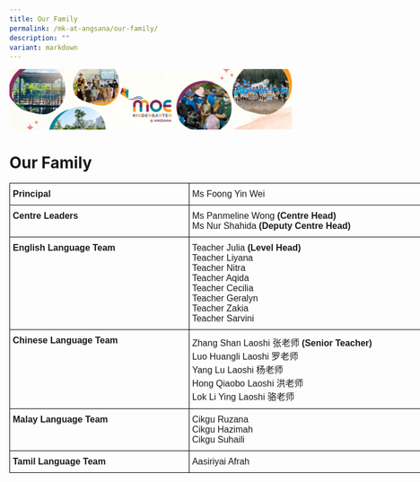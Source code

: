 ```yaml
---
title: Our Family
permalink: /mk-at-angsana/our-family/
description: ""
variant: markdown
---
```

![](/images/MK-Angsana.jpg)


Our Family
==========


<style type="text/css">
.tg  {border-collapse:collapse;border-spacing:0;}
.tg td{border-color:black;border-style:solid;border-width:1px;font-family:Arial, sans-serif;font-size:14px;
  overflow:hidden;padding:10px 5px;word-break:normal;}
.tg th{border-color:black;border-style:solid;border-width:1px;font-family:Arial, sans-serif;font-size:14px;
  font-weight:normal;overflow:hidden;padding:10px 5px;word-break:normal;}
.tg .tg-vox4{font-size:16px;font-weight:bold;text-align:left;vertical-align:top}
.tg .tg-cqfb{font-size:16px;text-align:left;vertical-align:middle}
</style>
<table class="tg" style="undefined;table-layout: fixed; width: 883px">
<colgroup>
<col style="width: 320px">
<col style="width: 563px">
</colgroup>
<thead>
  <tr>
    <th class="tg-vox4">Principal</th>
    <th class="tg-cqfb">Ms Foong Yin Wei</th>
  </tr>
</thead>
<tbody>
  <tr>
    <td class="tg-vox4">Centre Leaders</td>
    <td class="tg-cqfb">Ms Panmeline Wong <span style="font-weight:bold">(Centre Head)</span><br>Ms Nur Shahida<span style="font-weight:bold"> (Deputy Centre Head)</span></td>
  </tr>
  <tr>
    <td class="tg-vox4">English Language Team</td>
    <td class="tg-cqfb">Teacher Julia<span style="font-weight:bold"> (Level Head)</span><br>Teacher Liyana<br>Teacher Nitra<br>Teacher Aqida<br>Teacher Cecilia<br>Teacher Geralyn<br>Teacher Zakia<br>Teacher Sarvini</td>
  </tr>
  <tr>
    <td class="tg-vox4">Chinese Language Team</td>
    <td class="tg-cqfb">Zhang Shan Laoshi 张老师 <span style="font-weight:bold">(Senior Teacher)</span><br>Luo Huangli Laoshi 罗老师<br>Yang Lu Laoshi 杨老师<br>Hong Qiaobo Laoshi 洪老师<br>        <!-- /\* Font Definitions \*/ @font-face {font-family:Latha; panose-1:2 0 4 0 0 0 0 0 0 0; mso-font-alt:"Nirmala UI"; mso-font-charset:0; mso-generic-font-family:swiss; mso-font-pitch:variable; mso-font-signature:1048579 0 0 0 1 0;} @font-face {font-family:"Cambria Math"; panose-1:2 4 5 3 5 4 6 3 2 4; mso-font-charset:0; mso-generic-font-family:roman; mso-font-pitch:variable; mso-font-signature:-536869121 1107305727 33554432 0 415 0;} @font-face {font-family:Calibri; panose-1:2 15 5 2 2 2 4 3 2 4; mso-font-charset:0; mso-generic-font-family:swiss; mso-font-pitch:variable; mso-font-signature:-469750017 -1073732485 9 0 511 0;} @font-face {font-family:"Microsoft YaHei UI"; panose-1:2 11 5 3 2 2 4 2 2 4; mso-font-charset:134; mso-generic-font-family:swiss; mso-font-pitch:variable; mso-font-signature:-2147483001 718224464 22 0 262175 0;} @font-face {font-family:"\\@Microsoft YaHei UI"; mso-font-charset:134; mso-generic-font-family:swiss; mso-font-pitch:variable; mso-font-signature:-2147483001 718224464 22 0 262175 0;} /\* Style Definitions \*/ p.MsoNormal, li.MsoNormal, div.MsoNormal {mso-style-unhide:no; mso-style-qformat:yes; mso-style-parent:""; margin-top:0in; margin-right:0in; margin-bottom:8.0pt; margin-left:0in; line-height:107%; mso-pagination:widow-orphan; font-size:11.0pt; font-family:"Calibri",sans-serif; mso-fareast-font-family:Calibri; mso-bidi-font-family:Latha;} .MsoChpDefault {mso-style-type:export-only; mso-default-props:yes; font-family:"Calibri",sans-serif; mso-ascii-font-family:Calibri; mso-fareast-font-family:Calibri; mso-hansi-font-family:Calibri; mso-bidi-font-family:Calibri; mso-font-kerning:0pt; mso-ligatures:none;} .MsoPapDefault {mso-style-type:export-only; margin-bottom:8.0pt; line-height:107%;} @page WordSection1 {size:8.5in 11.0in; margin:1.0in 1.0in 1.0in 1.0in; mso-header-margin:.5in; mso-footer-margin:.5in; mso-paper-source:0;} div.WordSection1 {page:WordSection1;} --> Lok Li Ying Laoshi 骆老师</td>
  </tr>
  <tr>
    <td class="tg-vox4">Malay Language Team</td>
    <td class="tg-cqfb">Cikgu Ruzana<br>Cikgu Hazimah<br>Cikgu Suhaili</td>
  </tr>
  <tr>
    <td class="tg-vox4">Tamil Language Team</td>
    <td class="tg-cqfb">Aasiriyai Afrah</td>
  </tr>
</tbody>
</table>